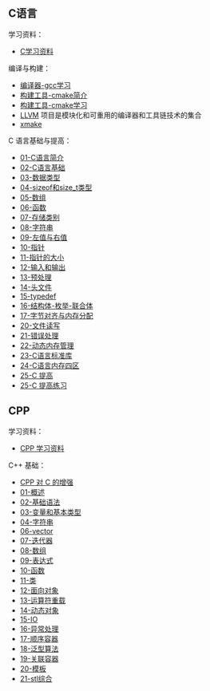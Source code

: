 ## C语言

学习资料：

- [C学习资料](C/00-C学习资料.md)

编译与构建：

- [编译器-gcc学习](C/编译器-gcc学习.md)
- [构建工具-cmake简介](C/构建工具-cmake简介.md)  
- [构建工具-cmake学习](C/构建工具-cmake学习.md)
- [LLVM](https://llvm.org/) 项目是模块化和可重用的编译器和工具链技术的集合
- [xmake](https://xmake.io/cn/)

C 语言基础与提高：

- [01-C语言简介](C/01-C语言简介.md)
- [02-C语言基础](C/02-C语言基础.md)
- [03-数据类型](C/03-数据类型.md)
- [04-sizeof和size_t类型](C/04-sizeof和size_t类型.md)
- [05-数组](C/05-数组.md)
- [06-函数](C/06-函数.md)
- [07-存储类别](C/07-存储类别.md)
- [08-字符串](C/08-字符串.md)
- [09-左值与右值](C/09-左值与右值.md)
- [10-指针](C/10-指针.md)
- [11-指针的大小](C/11-指针的大小.md)
- [12-输入和输出](C/12-输入和输出.md)
- [13-预处理](C/13-预处理.md)
- [14-头文件](C/14-头文件.md)
- [15-typedef](C/15-typedef.md)
- [16-结构体-枚举-联合体](C/16-结构体-枚举-联合体.md)
- [17-字节对齐与内存分配](C/17-字节对齐与内存分配.md)
- [20-文件读写](C/20-文件读写.md)
- [21-错误处理](C/21-错误处理.md)
- [22-动态内存管理](C/22-动态内存管理.md)
- [23-C语言标准库](C/23-C语言标准库.md)
- [24-C语言内存四区](C/24-C语言内存四区.md)
- [25-C 提高](C/25-C提高.md)
- [25-C 提高练习](C/25-C提高练习.md)

## CPP

学习资料：

- [CPP 学习资料](CPP/00-CPP学习资料.md)

C++ 基础：

- [CPP 对 C 的增强](CPP/CPP对C的增强.md)
- [01-概述](CPP/01-概述.md)
- [02-基础语法](CPP/02-基础语法.md)
- [03-变量和基本类型](CPP/03-变量和基本类型.md)
- [04-字符串](CPP/04-字符串.md)
- [06-vector](CPP/06-vector.md)
- [07-迭代器](CPP/07-迭代器.md)
- [08-数组](CPP/08-数组.md)
- [09-表达式](CPP/09-表达式.md)
- [10-函数](CPP/10-函数.md)
- [11-类](CPP/11-类.md)
- [12-面向对象](CPP/12-面向对象.md)
- [13-运算符重载](CPP/13-运算符重载.md)
- [14-动态对象](CPP/14-动态对象.md)
- [15-IO](CPP/15-IO.md)
- [16-异常处理](CPP/16-异常处理.md)
- [17-顺序容器](CPP/17-顺序容器.md)
- [18-泛型算法](CPP/18-泛型算法.md)
- [19-关联容器](CPP/19-关联容器.md)
- [20-模板](CPP/20-模板.md)
- [21-stl综合](CPP/21-stl综合.md)